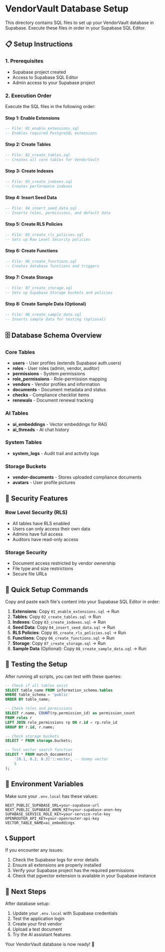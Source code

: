 # VendorVault Database Setup

This directory contains SQL files to set up your VendorVault database in Supabase. Execute these files in order in your Supabase SQL Editor.

## 📋 Setup Instructions

### 1. Prerequisites
- Supabase project created
- Access to Supabase SQL Editor
- Admin access to your Supabase project

### 2. Execution Order

Execute the SQL files in the following order:

#### Step 1: Enable Extensions
```sql
-- File: 01_enable_extensions.sql
-- Enables required PostgreSQL extensions
```

#### Step 2: Create Tables
```sql
-- File: 02_create_tables.sql
-- Creates all core tables for VendorVault
```

#### Step 3: Create Indexes
```sql
-- File: 03_create_indexes.sql
-- Creates performance indexes
```

#### Step 4: Insert Seed Data
```sql
-- File: 04_insert_seed_data.sql
-- Inserts roles, permissions, and default data
```

#### Step 5: Create RLS Policies
```sql
-- File: 05_create_rls_policies.sql
-- Sets up Row Level Security policies
```

#### Step 6: Create Functions
```sql
-- File: 06_create_functions.sql
-- Creates database functions and triggers
```

#### Step 7: Create Storage
```sql
-- File: 07_create_storage.sql
-- Sets up Supabase Storage buckets and policies
```

#### Step 8: Create Sample Data (Optional)
```sql
-- File: 08_create_sample_data.sql
-- Inserts sample data for testing (optional)
```

## 🗄️ Database Schema Overview

### Core Tables
- **users** - User profiles (extends Supabase auth.users)
- **roles** - User roles (admin, vendor, auditor)
- **permissions** - System permissions
- **role_permissions** - Role-permission mapping
- **vendors** - Vendor profiles and information
- **documents** - Document metadata and status
- **checks** - Compliance checklist items
- **renewals** - Document renewal tracking

### AI Tables
- **ai_embeddings** - Vector embeddings for RAG
- **ai_threads** - AI chat history

### System Tables
- **system_logs** - Audit trail and activity logs

### Storage Buckets
- **vendor-documents** - Stores uploaded compliance documents
- **avatars** - User profile pictures

## 🔐 Security Features

### Row Level Security (RLS)
- All tables have RLS enabled
- Users can only access their own data
- Admins have full access
- Auditors have read-only access

### Storage Security
- Document access restricted by vendor ownership
- File type and size restrictions
- Secure file URLs

## 🚀 Quick Setup Commands

Copy and paste each file's content into your Supabase SQL Editor in order:

1. **Extensions**: Copy `01_enable_extensions.sql` → Run
2. **Tables**: Copy `02_create_tables.sql` → Run
3. **Indexes**: Copy `03_create_indexes.sql` → Run
4. **Seed Data**: Copy `04_insert_seed_data.sql` → Run
5. **RLS Policies**: Copy `05_create_rls_policies.sql` → Run
6. **Functions**: Copy `06_create_functions.sql` → Run
7. **Storage**: Copy `07_create_storage.sql` → Run
8. **Sample Data** (Optional): Copy `08_create_sample_data.sql` → Run

## 🧪 Testing the Setup

After running all scripts, you can test with these queries:

```sql
-- Check if all tables exist
SELECT table_name FROM information_schema.tables 
WHERE table_schema = 'public' 
ORDER BY table_name;

-- Check roles and permissions
SELECT r.name, COUNT(rp.permission_id) as permission_count
FROM roles r
LEFT JOIN role_permissions rp ON r.id = rp.role_id
GROUP BY r.id, r.name;

-- Check storage buckets
SELECT * FROM storage.buckets;

-- Test vector search function
SELECT * FROM match_documents(
    '[0.1, 0.2, 0.3]'::vector, -- dummy vector
    5
);
```

## 🔧 Environment Variables

Make sure your `.env.local` has these values:

```env
NEXT_PUBLIC_SUPABASE_URL=your-supabase-url
NEXT_PUBLIC_SUPABASE_ANON_KEY=your-supabase-anon-key
SUPABASE_SERVICE_ROLE_KEY=your-service-role-key
OPENROUTER_API_KEY=your-openrouter-api-key
VECTOR_TABLE_NAME=ai_embeddings
```

## 📞 Support

If you encounter any issues:
1. Check the Supabase logs for error details
2. Ensure all extensions are properly installed
3. Verify your Supabase project has the required permissions
4. Check that pgvector extension is available in your Supabase instance

## 🎯 Next Steps

After database setup:
1. Update your `.env.local` with Supabase credentials
2. Test the application login
3. Create your first vendor
4. Upload a test document
5. Try the AI assistant features

Your VendorVault database is now ready! 🚀